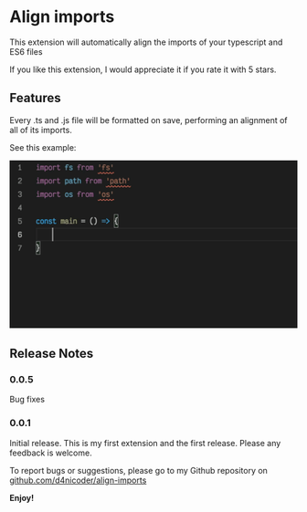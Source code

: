 # Align imports

This extension will automatically align the imports of your typescript and ES6 files

If you like this extension, I would appreciate it if you rate it with 5 stars.
## Features

Every .ts and .js file will be formatted on save, performing an alignment of all of its imports.

See this example:

![Example](https://raw.githubusercontent.com/d4nicoder/align-imports/main/assets/align-imports.gif)

## Release Notes

### 0.0.5

Bug fixes

### 0.0.1

Initial release. This is my first extension and the first release. Please any feedback is welcome.

To report bugs or suggestions, please go to my Github repository on [github.com/d4nicoder/align-imports](https://github.com/d4nicoder/align-imports)

**Enjoy!**
